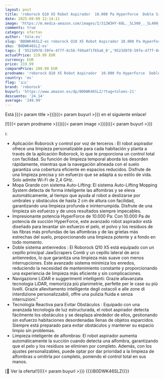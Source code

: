 ```yaml
---
layout: post
title: 'roborock Q10 X5 Robot Aspirador  10.000 Pa HyperForce  Doble Sistema antienredos  Innovador Cepillo JawScrapers y mopa de Alta Intensidad  tecnología reactiva para Evitar obstáculos Blanco  Negro '
date: 2025-09-09 12:14:11
image: 'https://m.media-amazon.com/images/I/312W3HY-68L._SL500_._SL400_.jpg'
comments: true
category: ofertas
author: 'tole.es'
slug: 'B0DWK46SLZ-es roborock Q10 X5 Robot Aspirador 10.000 Pa HyperForce Doble...'
sku: 'B0DWK46SLZ-es'
tags: [ '9523d978-59fe-477f-8c56-f69a4f1f65a6_0','9523d978-59fe-477f-8c56-f69a4f1f65a6_701','9523d978-59fe-477f-8c56-f69a4f1f65a6_9101','Arborist Merchandising Root','Aspiración, limpieza y cuidado de suelo y ventanas','Aspiradoras','Hogar y cocina','New Arrivals Social: Home and Kitchen','Robots aspiradores','Self Service','Special Features Stores','roborock','top brands_home_and_kitchen','🇪🇸', ]
actualPrice: 219.99 EUR
currency: EUR
price: 219.99
comparePrice: 289.99 EUR
prodname: 'roborock Q10 X5 Robot Aspirador  10.000 Pa HyperForce  Doble Sistema antienredos  Innovador Cepillo JawScrapers y mopa de Alta Intensidad  tecnología reactiva para Evitar obstáculos Blanco  Negro '
country: 'es'
flag: '🇪🇸'
brand: 'roborock'
buyurl: 'https://www.amazon.es/dp/B0DWK46SLZ/?tag=tolees-21'
descuento: '24.14'
average: '249.99'
---
```


Está [{{< param title >}}]({{< param buyurl >}}) en el siguiente enlace!

[![{{< param prodname >}}]({{< param image >}})]({{< param buyurl >}})

ℹ️:

- Aplicación Roborock y control por voz de terceros : El robot aspirador ofrece una limpieza personalizable para cada habitación y planta a través de la aplicación Roborock, lo que le proporciona un control total con facilidad. Su función de limpieza temporal aborda los desorden rápidamente, mientras que la navegación alineada con el suelo garantiza una cobertura eficiente en espacios reducidos. Disfrute de una limpieza precisa y sin esfuerzo que se adapta a su estilo de vida. Solo admite Wi-Fi de 2,4 GHz.
- Mopa Grande con sistema Auto-Lifting: El sistema Auto-Lifting Mopping System detecta de forma inteligente las alfombras y se eleva automáticamente, al tiempo que ayuda al robot a deslizarse por umbrales y obstáculos de hasta 2 cm de altura con facilidad, garantizando una limpieza profunda e ininterrumpida. Disfrute de una limpieza sin esfuerzo y de unos resultados siempre impecables.
- Impresionante potencia HyperForce de 10.000 Pa: Con 10.000 Pa de potencia de succión HyperForce, este avanzado robot aspirador está diseñado para levantar sin esfuerzo el pelo, el polvo y los residuos de las fibras más profundas de las alfombras y de las grietas más estrechas del suelo, proporcionando una limpieza potente y a fondo en todo momento.
- Doble sistema antienredos : El Roborock Q10 X5 está equipado con un cepillo principal JawScrapers Comb y un cepillo lateral de arco antienredos, lo que garantiza una limpieza más suave con menos interrupciones. Este avanzado sistema minimiza los enredos, reduciendo la necesidad de mantenimiento constante y proporcionando una experiencia de limpieza más eficiente y sin complicaciones.
- Navigazione LiDAR e suggerimenti intelligenti: Grazie allavanzata tecnologia LiDAR, memorizza più planimetrie, perfette per le case su più livelli. Grazie allevitamento intelligente degli ostacoli e alle zone di interdizione personalizzabili, offre una pulizia fluida e senza interruzioni."
- Tecnología Reactiva para Evitar Obstáculos : Equipado con una avanzada tecnología de luz estructurada, el robot aspirador detecta fácilmente los obstáculos y se desplaza alrededor de ellos, gestionando sin esfuerzo habitaciones desordenadas llenas de objetos esparcidos. Siempre está preparado para evitar obstáculos y mantener su espacio limpio sin problemas.
- Limpieza inteligente de alfombras: El robot aspirador aumenta automáticamente la succión cuando detecta una alfombra, garantizando que el pelo y los residuos se eliminen por completo. Además, con los ajustes personalizables, puede optar por dar prioridad a la limpieza de alfombras u omitirla por completo, poniendo el control total en sus manos.

[🛒 Ver la oferta!!]({{< param buyurl >}})
{{<world>}}B0DWK46SLZ{{</world>}}
